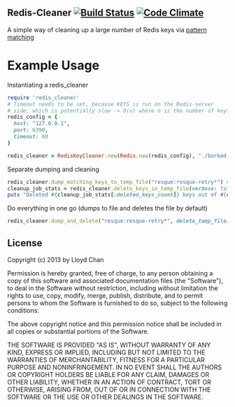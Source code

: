Redis-Cleaner [![Build Status](https://travis-ci.org/lloydmeta/redis-cleaner.png?branch=master)](https://travis-ci.org/lloydmeta/redis-cleaner) [![Code Climate](https://codeclimate.com/github/lloydmeta/redis-cleaner.png)](https://codeclimate.com/github/lloydmeta/redis-cleaner)
-------------

A simple way of cleaning up a large number of Redis keys via [pattern matching](http://redis.io/commands/keys)

Example Usage
=========

Instantiating a redis_cleaner

```ruby
require 'redis_cleaner'
# Timeout needs to be set, because KEYS is run on the Redis-server
# side, which is potentially slow -> O(n) where n is the number of keys
redis_config = {
  host: "127.0.0.1",
  port: 6390,
  timeout: 60
}

redis_cleaner = RedisKeyCleaner.new(Redis.new(redis_config), "./borked_keys")
```

Separate dumping and cleaning

```ruby
redis_cleaner.dump_matching_keys_to_temp_file("resque:resque-retry*") #<-- can be skipped if you already have a file to read from
cleanup_job_stats = redis_cleaner.delete_keys_in_temp_file(verbose: false)
puts "Deleted #{cleanup_job_stats[:deleted_keys_count]} keys out of #{cleanup_job_stats[:total_keys_count]}"
```

Do everything in one go (dumps to file and deletes the file by default)

```ruby
redis_cleaner.dump_and_delete("resque:resque-retry*", delete_temp_file: false, verbose: false, batch_size: 200)
```

## License

Copyright (c) 2013 by Lloyd Chan

Permission is hereby granted, free of charge, to any person obtaining a
copy of this software and associated documentation files (the
"Software"), to deal in the Software without restriction, including
without limitation the rights to use, copy, modify, merge, publish,
distribute, and to permit persons to whom the Software is furnished to do so, subject to
the following conditions:

The above copyright notice and this permission notice shall be included
in all copies or substantial portions of the Software.

THE SOFTWARE IS PROVIDED "AS IS", WITHOUT WARRANTY OF ANY KIND, EXPRESS
OR IMPLIED, INCLUDING BUT NOT LIMITED TO THE WARRANTIES OF
MERCHANTABILITY, FITNESS FOR A PARTICULAR PURPOSE AND NONINFRINGEMENT.
IN NO EVENT SHALL THE AUTHORS OR COPYRIGHT HOLDERS BE LIABLE FOR ANY
CLAIM, DAMAGES OR OTHER LIABILITY, WHETHER IN AN ACTION OF CONTRACT,
TORT OR OTHERWISE, ARISING FROM, OUT OF OR IN CONNECTION WITH THE
SOFTWARE OR THE USE OR OTHER DEALINGS IN THE SOFTWARE.